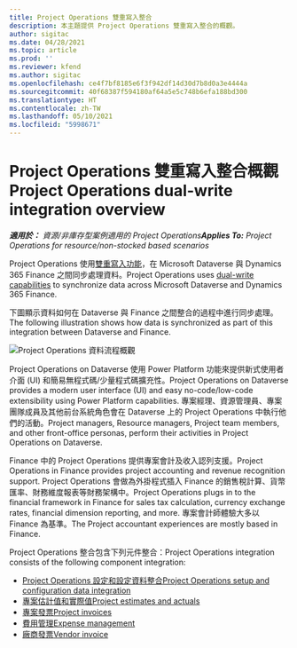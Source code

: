 ```yaml
---
title: Project Operations 雙重寫入整合
description: 本主題提供 Project Operations 雙重寫入整合的概觀。
author: sigitac
ms.date: 04/28/2021
ms.topic: article
ms.prod: ''
ms.reviewer: kfend
ms.author: sigitac
ms.openlocfilehash: ce4f7bf8185e6f3f942df14d30d7b8d0a3e4444a
ms.sourcegitcommit: 40f68387f594180af64a5e5c748b6efa188bd300
ms.translationtype: HT
ms.contentlocale: zh-TW
ms.lasthandoff: 05/10/2021
ms.locfileid: "5998671"
---
```

# <a name="project-operations-dual-write-integration-overview"></a><span data-ttu-id="439de-103">Project Operations 雙重寫入整合概觀</span><span class="sxs-lookup"><span data-stu-id="439de-103">Project Operations dual-write integration overview</span></span>

<span data-ttu-id="439de-104">_**適用於：** 資源/非庫存型案例適用的 Project Operations_</span><span class="sxs-lookup"><span data-stu-id="439de-104">_**Applies To:** Project Operations for resource/non-stocked based scenarios_</span></span>

<span data-ttu-id="439de-105">Project Operations 使用[雙重寫入功能](/dynamics365/fin-ops-core/dev-itpro/data-entities/dual-write/dual-write-home-page)，在 Microsoft Dataverse 與 Dynamics 365 Finance 之間同步處理資料。</span><span class="sxs-lookup"><span data-stu-id="439de-105">Project Operations uses [dual-write capabilities](/dynamics365/fin-ops-core/dev-itpro/data-entities/dual-write/dual-write-home-page) to synchronize data across Microsoft Dataverse and Dynamics 365 Finance.</span></span>

<span data-ttu-id="439de-106">下圖顯示資料如何在 Dataverse 與 Finance 之間整合的過程中進行同步處理。</span><span class="sxs-lookup"><span data-stu-id="439de-106">The following illustration shows how data is synchronized as part of this integration between Dataverse and Finance.</span></span>

![Project Operations 資料流程概觀](./media/ProjectOperationsFlows.jpg)

<span data-ttu-id="439de-108">Project Operations on Dataverse 使用 Power Platform 功能來提供新式使用者介面 (UI) 和簡易無程式碼/少量程式碼擴充性。</span><span class="sxs-lookup"><span data-stu-id="439de-108">Project Operations on Dataverse provides a modern user interface (UI) and easy no-code/low-code extensibility using Power Platform capabilities.</span></span> <span data-ttu-id="439de-109">專案經理、資源管理員、專案團隊成員及其他前台系統角色會在 Dataverse 上的 Project Operations 中執行他們的活動。</span><span class="sxs-lookup"><span data-stu-id="439de-109">Project managers, Resource managers, Project team members, and other front-office personas, perform their activities in Project Operations on Dataverse.</span></span>

<span data-ttu-id="439de-110">Finance 中的 Project Operations 提供專案會計及收入認列支援。</span><span class="sxs-lookup"><span data-stu-id="439de-110">Project Operations in Finance provides project accounting and revenue recognition support.</span></span> <span data-ttu-id="439de-111">Project Operations 會做為外掛程式插入 Finance 的銷售稅計算、貨幣匯率、財務維度報表等財務架構中。</span><span class="sxs-lookup"><span data-stu-id="439de-111">Project Operations plugs in to the financial framework in Finance for sales tax calculation, currency exchange rates, financial dimension reporting, and more.</span></span> <span data-ttu-id="439de-112">專案會計師體驗大多以 Finance 為基準。</span><span class="sxs-lookup"><span data-stu-id="439de-112">The Project accountant experiences are mostly based in Finance.</span></span>

<span data-ttu-id="439de-113">Project Operations 整合包含下列元件整合：</span><span class="sxs-lookup"><span data-stu-id="439de-113">Project Operations integration consists of the following component integration:</span></span>


- [<span data-ttu-id="439de-114">Project Operations 設定和設定資料整合</span><span class="sxs-lookup"><span data-stu-id="439de-114">Project Operations setup and configuration data integration</span></span>](resource-dual-write-setup-integration.md) 
- [<span data-ttu-id="439de-115">專案估計值和實際值</span><span class="sxs-lookup"><span data-stu-id="439de-115">Project estimates and actuals</span></span>](resource-dual-write-estimates-actuals.md)
- [<span data-ttu-id="439de-116">專案發票</span><span class="sxs-lookup"><span data-stu-id="439de-116">Project invoices</span></span>](resource-dual-write-project-invoice.md)
- [<span data-ttu-id="439de-117">費用管理</span><span class="sxs-lookup"><span data-stu-id="439de-117">Expense management</span></span>](resource-dual-write-expense.md)
- [<span data-ttu-id="439de-118">廠商發票</span><span class="sxs-lookup"><span data-stu-id="439de-118">Vendor invoice</span></span>](resource-dual-write-vendor-invoice.md)

